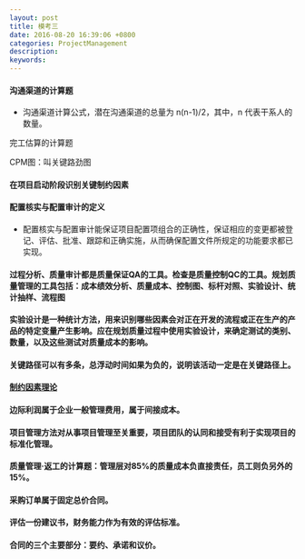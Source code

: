 ```yaml
---
layout: post
title: 模考三
date: 2016-08-20 16:39:06 +0800
categories: ProjectManagement
description: 
keywords: 
---
```


#### 沟通渠道的计算题

- 沟通渠道计算公式，潜在沟通渠道的总量为 n(n-1)/2，其中，n 代表干系人的数量。

完工估算的计算题

CPM图：叫关键路劲图

#### 在项目启动阶段识别关键制约因素

#### 配置核实与配置审计的定义

- 配置核实与配置审计能保证项目配置项组合的正确性，保证相应的变更都被登记、评估、批准、跟踪和正确实施，从而确保配置文件所规定的功能要求都已实现。

#### 过程分析、质量审计都是质量保证QA的工具。检查是质量控制QC的工具。规划质量管理的工具包括：成本绩效分析、质量成本、控制图、标杆对照、实验设计、统计抽样、流程图

#### 实验设计是一种统计方法，用来识别哪些因素会对正在开发的流程或正在生产的产品的特定变量产生影响。应在规划质量过程中使用实验设计，来确定测试的类别、数量，以及这些测试对质量成本的影响。

#### 关键路径可以有多条，总浮动时间如果为负的，说明该活动一定是在关键路径上。

#### [制约因素理论](http://blog.sina.com.cn/s/blog_679942f90102v0vw.html)

#### 边际利润属于企业一般管理费用，属于间接成本。

#### 项目管理方法对从事项目管理至关重要，项目团队的认同和接受有利于实现项目的标准化管理。

#### 质量管理·返工的计算题：管理层对85%的质量成本负直接责任，员工则负另外的15%。

#### 采购订单属于固定总价合同。

#### 评估一份建议书，财务能力作为有效的评估标准。

#### 合同的三个主要部分：要约、承诺和议价。
